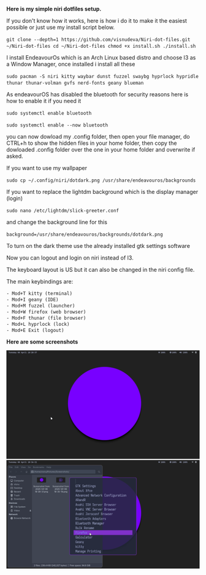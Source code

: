**Here is my simple niri dotfiles setup.**

If you don't know how it works, here is how i do it to make it the easiest possible or just use my install script below.

`git clone --depth=1 https://github.com/visnudeva/Niri-dot-files.git ~/Niri-dot-files
cd ~/Niri-dot-files
chmod +x install.sh
./install.sh`

I install EndeavourOs which is an Arch Linux based distro and choose I3 as a Window Manager, once installed i install all these

`sudo pacman -S niri kitty waybar dunst fuzzel swaybg hyprlock hypridle thunar thunar-volman gvfs nerd-fonts geany blueman`

As endeavourOS has disabled the bluetooth for security reasons here is how to enable it if you need it

`sudo systemctl enable bluetooth`

`sudo systemctl enable --now bluetooth`

you can now dowload my .config folder, 
then open your file manager, do CTRL+h to show the hidden files in your home folder, 
then copy the dowloaded .config folder over the one in your home folder and overwrite if asked.

If you want to use my wallpaper

`sudo cp ~/.config/niri/dotdark.png /usr/share/endeavouros/backgrounds`

If you want to replace the lightdm background which is the display manager (login)

`sudo nano /etc/lightdm/slick-greeter.conf`

and change the background line for this

`background=/usr/share/endeavouros/backgrounds/dotdark.png`

To turn on the dark theme use the already installed gtk settings software

Now you can logout and login on niri instead of I3.

The keyboard layout is US but it can also be changed in the niri config file.

The main keybindings are:
     
    - Mod+T kitty (terminal)
    - Mod+I geany (IDE)
    - Mod+M fuzzel (launcher)
    - Mod+W firefox (web browser)
    - Mod+F thunar (file browser)
    - Mod+L hyprlock (lock)
    - Mod+E Exit (logout)


**Here are some screenshots**

![screenshot1](https://github.com/visnudeva/Niri-dot-files/blob/main/screenshot.png)
![screenshot1](https://github.com/visnudeva/Niri-dot-files/blob/main/screenshot2.png)


